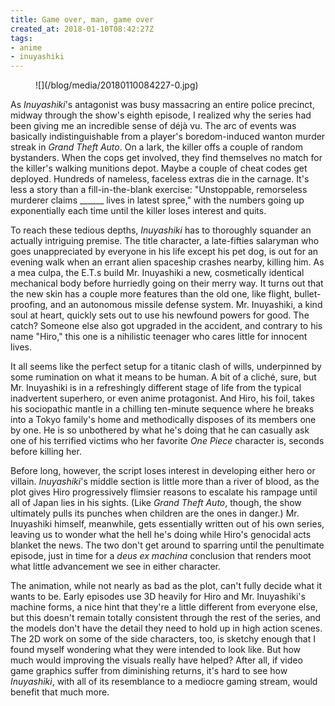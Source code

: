 ```yaml
---
title: Game over, man, game over
created_at: 2018-01-10T08:42:27Z
tags:
- anime
- inuyashiki
---
```


<figure markdown="1">
![](/blog/media/20180110084227-0.jpg)
</figure>

As *Inuyashiki*'s antagonist was busy massacring an entire police
precinct, midway through the show's eighth episode, I realized why the
series had been giving me an incredible sense of déjà vu. The arc of
events was basically indistinguishable from a player's boredom-induced
wanton murder streak in *Grand Theft Auto*. On a lark, the killer offs a
couple of random bystanders. When the cops get involved, they find
themselves no match for the killer's walking munitions depot. Maybe a
couple of cheat codes get deployed. Hundreds of nameless, faceless
extras die in the carnage. It's less a story than a fill-in-the-blank
exercise: "Unstoppable, remorseless murderer claims \_\_\_\_\_\_ lives
in latest spree," with the numbers going up exponentially each time
until the killer loses interest and quits.

To reach these tedious depths, *Inuyashiki* has to thoroughly squander
an actually intriguing premise. The title character, a late-fifties
salaryman who goes unappreciated by everyone in his life except his pet
dog, is out for an evening walk when an errant alien spaceship crashes
nearby, killing him. As a mea culpa, the E.T.s build Mr. Inuyashiki a
new, cosmetically identical mechanical body before hurriedly going on
their merry way. It turns out that the new skin has a couple more
features than the old one, like flight, bullet-proofing, and an
autonomous missile defense system. Mr. Inuyashiki, a kind soul at heart,
quickly sets out to use his newfound powers for good. The catch? Someone
else also got upgraded in the accident, and contrary to his name "Hiro,"
this one is a nihilistic teenager who cares little for innocent lives.

It all seems like the perfect setup for a titanic clash of wills,
underpinned by some rumination on what it means to be human. A bit of a
cliché, sure, but Mr. Inuyashiki is in a refreshingly different stage of
life from the typical inadvertent superhero, or even anime protagonist.
And Hiro, his foil, takes his sociopathic mantle in a chilling
ten-minute sequence where he breaks into a Tokyo family's home and
methodically disposes of its members one by one. He is so unbothered by
what he's doing that he can casually ask one of his terrified victims
who her favorite *One Piece* character is, seconds before killing her.

Before long, however, the script loses interest in developing either
hero or villain. *Inuyashiki*'s middle section is little more than a
river of blood, as the plot gives Hiro progressively flimsier reasons to
escalate his rampage until all of Japan lies in his sights. (Like *Grand
Theft Auto*, though, the show ultimately pulls its punches when children
are the ones in danger.) Mr. Inuyashiki himself, meanwhile, gets
essentially written out of his own series, leaving us to wonder what the
hell he's doing while Hiro's genocidal acts blanket the news. The two
don't get around to sparring until the penultimate episode, just in time
for a *deus ex machina* conclusion that renders moot what little
advancement we see in either character.

The animation, while not nearly as bad as the plot, can't fully decide
what it wants to be. Early episodes use 3D heavily for Hiro and Mr.
Inuyashiki's machine forms, a nice hint that they're a little different
from everyone else, but this doesn't remain totally consistent through
the rest of the series, and the models don't have the detail they need
to hold up in high action scenes. The 2D work on some of the side
characters, too, is sketchy enough that I found myself wondering what
they were intended to look like. But how much would improving the
visuals really have helped? After all, if video game graphics suffer
from diminishing returns, it's hard to see how *Inuyashiki*, with all of
its resemblance to a mediocre gaming stream, would benefit that much
more.
